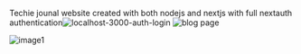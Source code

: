 Techie jounal website
created with both nodejs and nextjs with full nextauth authentication![localhost-3000-auth-login](https://github.com/xyvielyons/TechieBlogging-site/assets/111194732/f9f7cb58-05ef-4bdc-9557-457ac2fb988f)
![blog page](https://github.com/xyvielyons/TechieBlogging-site/assets/111194732/898a7cdb-2deb-4ff4-a0fa-e566af7e19d4)


![image1](https://github.com/xyvielyons/TechieBlogging-site/assets/111194732/a74c1c0a-d29e-46c0-bbeb-69ccfae0d8b1)
